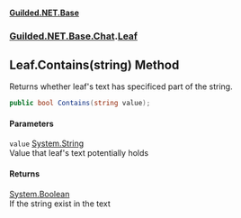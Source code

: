 #### [Guilded.NET.Base](Guilded_NET_Base.md 'Guilded.NET.Base')
### [Guilded.NET.Base.Chat](Guilded_NET_Base.md#Guilded_NET_Base_Chat 'Guilded.NET.Base.Chat').[Leaf](Leaf.md 'Guilded.NET.Base.Chat.Leaf')
## Leaf.Contains(string) Method
Returns whether leaf's text has specificed part of the string.  
```csharp
public bool Contains(string value);
```
#### Parameters
<a name='Guilded_NET_Base_Chat_Leaf_Contains(string)_value'></a>
`value` [System.String](https://docs.microsoft.com/en-us/dotnet/api/System.String 'System.String')  
Value that leaf's text potentially holds
  
#### Returns
[System.Boolean](https://docs.microsoft.com/en-us/dotnet/api/System.Boolean 'System.Boolean')  
If the string exist in the text
